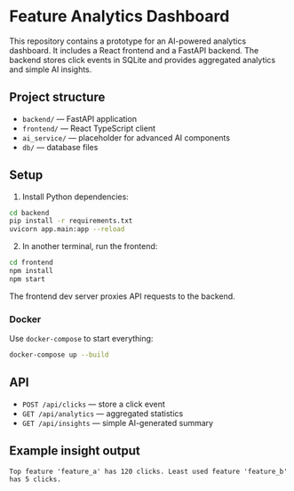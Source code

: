 # Feature Analytics Dashboard

This repository contains a prototype for an AI-powered analytics dashboard. It
includes a React frontend and a FastAPI backend. The backend stores click events
in SQLite and provides aggregated analytics and simple AI insights.

## Project structure

- `backend/` — FastAPI application
- `frontend/` — React TypeScript client
- `ai_service/` — placeholder for advanced AI components
- `db/` — database files

## Setup

1. Install Python dependencies:

```bash
cd backend
pip install -r requirements.txt
uvicorn app.main:app --reload
```

2. In another terminal, run the frontend:

```bash
cd frontend
npm install
npm start
```

The frontend dev server proxies API requests to the backend.

### Docker

Use `docker-compose` to start everything:

```bash
docker-compose up --build
```

## API

- `POST /api/clicks` — store a click event
- `GET /api/analytics` — aggregated statistics
- `GET /api/insights` — simple AI-generated summary

## Example insight output

```
Top feature 'feature_a' has 120 clicks. Least used feature 'feature_b' has 5 clicks.
```
